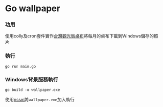 # Go wallpaper


### 功用
使用colly及cron套件實作[台灣觀光局桌布](https://www.taiwan.net.tw/m1.aspx?sNo=0012076)將每月的桌布下載到Windows儲存的照片

### 執行
```=bash
go run main.go
```


### Windows背景服務執行
```=bash
go build -o wallpaper.exe
```

使用[nssm](https://nssm.cc/)將```wallpaper.exe```加入執行
